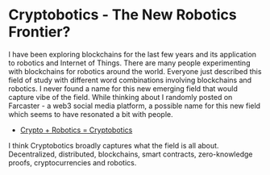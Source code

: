 # Cryptobotics - The New Robotics Frontier? 

I have been exploring blockchains for the last few years and its application to robotics and Internet of Things. There are many people experimenting with blockchains for robotics around the world. Everyone just described this field of study with different word combinations involving blockchains and robotics. I never found a name for this new emerging field that would capture vibe of the field. While thinking about I randomly posted on Farcaster - a web3 social media platform, a possible name for this new field which seems to have resonated a bit with people. 

 - [Crypto + Robotics = Cryptobotics](https://warpcast.com/anurajenp/0xea820529)

I think Cryptobotics broadly captures what the field is all about. Decentralized, distributed, blockchains, smart contracts, zero-knowledge proofs, cryptocurrencies and robotics.